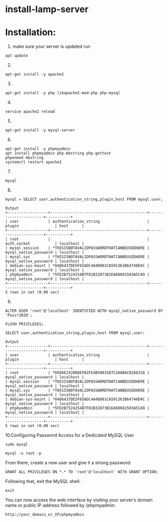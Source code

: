 # install-lamp-server

# Installation:

1. make sure your server is updated run 
```
apt update
```
2.
```
apt-get install -y apache2
```
3.
```
apt-get install -y php libapache2-mod-php php-mysql
```
4.
```
service apache2 reload
```
5.
```
apt-get install -y mysql-server
```
6.
```
apt-get install -y phpmyadmin
apt install phpmyadmin php-mbstring php-gettext
phpenmod mbstring
systemctl restart apache2
```
7.
```
mysql
```
8.
```
mysql > SELECT user,authentication_string,plugin,host FROM mysql.user;
```
```
Output
+------------------+-------------------------------------------+-----------------------+-----------+
| user             | authentication_string                     | plugin                | host      |
+------------------+-------------------------------------------+-----------------------+-----------+
| root             |                                           | auth_socket           | localhost |
| mysql.session    | *THISISNOTAVALIDPASSWORDTHATCANBEUSEDHERE | mysql_native_password | localhost |
| mysql.sys        | *THISISNOTAVALIDPASSWORDTHATCANBEUSEDHERE | mysql_native_password | localhost |
| debian-sys-maint | *8486437DE5F65ADC4A4B001CA591363B64746D4C | mysql_native_password | localhost |
| phpmyadmin       | *5FD2B7524254B7F81B32873B1EA6D681503A5CA9 | mysql_native_password | localhost |
+------------------+-------------------------------------------+-----------------------+-----------+
5 rows in set (0.00 sec)
```
9.
```
ALTER USER 'root'@'localhost' IDENTIFIED WITH mysql_native_password BY 'Pass*2020';
```
```
FLUSH PRIVILEGES;
```
```
SELECT user,authentication_string,plugin,host FROM mysql.user;
```
```
Output
+------------------+-------------------------------------------+-----------------------+-----------+
| user             | authentication_string                     | plugin                | host      |
+------------------+-------------------------------------------+-----------------------+-----------+
| root             | *DE06E242B88EFB1FE4B5083587C260BACB2A6158 | mysql_native_password | localhost |
| mysql.session    | *THISISNOTAVALIDPASSWORDTHATCANBEUSEDHERE | mysql_native_password | localhost |
| mysql.sys        | *THISISNOTAVALIDPASSWORDTHATCANBEUSEDHERE | mysql_native_password | localhost |
| debian-sys-maint | *8486437DE5F65ADC4A4B001CA591363B64746D4C | mysql_native_password | localhost |
| phpmyadmin       | *5FD2B7524254B7F81B32873B1EA6D681503A5CA9 | mysql_native_password | localhost |
+------------------+-------------------------------------------+-----------------------+-----------+
5 rows in set (0.00 sec)
```
10.Configuring Password Access for a Dedicated MySQL User
```
sudo mysql
```
```
mysql -u root -p
```
From there, create a new user and give it a strong password:
```
GRANT ALL PRIVILEGES ON *.* TO 'root'@'localhost' WITH GRANT OPTION;
```
Following that, exit the MySQL shell:
```
exit
```
You can now access the web interface by visiting your server’s domain name or public IP address followed by /phpmyadmin:
```
http://your_domain_or_IP/phpmyadmin
```
